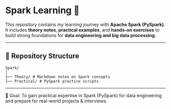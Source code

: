 # Spark Learning 🚀

This repository contains my learning journey with **Apache Spark (PySpark)**.  
It includes **theory notes**, **practical examples**, and **hands-on exercises** to build strong foundations for **data engineering and big data processing**.  

---

## 📂 Repository Structure
```
Spark/
│
├── Theory/ # Markdown notes on Spark concepts
├── Practical/ # PySpark practice scripts
```
---

🎯 Goal: To gain practical expertise in Spark (PySpark) for data engineering and prepare for real-world projects & interviews.

